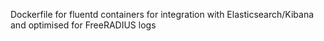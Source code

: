 Dockerfile for fluentd containers for  integration with Elasticsearch/Kibana and optimised for FreeRADIUS logs